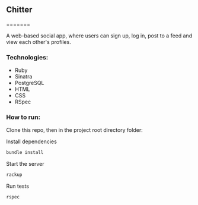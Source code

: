 ## Chitter 
=======

A web-based social app, where users can sign up, log in, post to a feed and view each other's profiles.

### Technologies:
- Ruby
- Sinatra
- PostgreSQL
- HTML
- CSS
- RSpec

### How to run:
Clone this repo, then in the project root directory folder:

Install dependencies
```bash
bundle install
```

Start the server
```bash
rackup
```

Run tests
```bash
rspec
```

